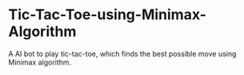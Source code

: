 # Tic-Tac-Toe-using-Minimax-Algorithm
A AI bot to play tic-tac-toe, which finds the best possible move using Minimax algorithm.
